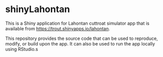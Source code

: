 # shinyLahontan
This is a Shiny application for Lahontan cuttroat simulator app that is available from <a herf="https://trout.shinyapps.io/lahontan" target="_blank">https://trout.shinyapps.io/lahontan</a>.

This repository provides the source code that can be used to reproduce, modify, or build upon the app. It can also be used to run the app locally using RStudio.s
